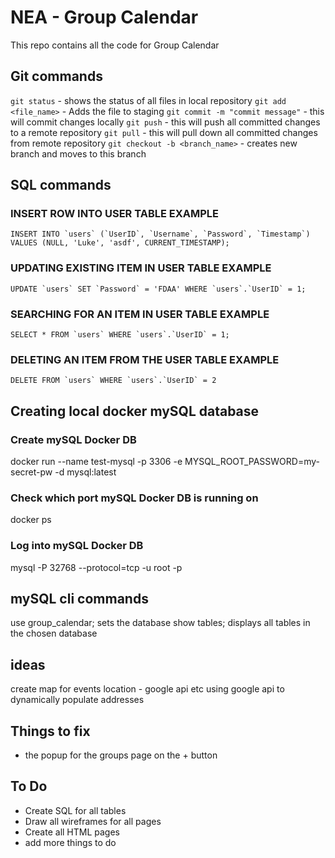 # NEA - Group Calendar

This repo contains all the code for Group Calendar

## Git commands

`git status` - shows the status of all files in local repository
`git add <file_name>` - Adds the file to staging
`git commit -m "commit message"` - this will commit changes locally
`git push` - this will push all committed changes to a remote repository
`git pull` - this will pull down all committed changes from remote repository
`git checkout -b <branch_name>` - creates new branch and moves to this branch


## SQL commands

### INSERT ROW INTO USER TABLE EXAMPLE

```INSERT INTO `users` (`UserID`, `Username`, `Password`, `Timestamp`) VALUES (NULL, 'Luke', 'asdf', CURRENT_TIMESTAMP);```

### UPDATING EXISTING ITEM IN USER TABLE EXAMPLE

```UPDATE `users` SET `Password` = 'FDAA' WHERE `users`.`UserID` = 1;```

### SEARCHING FOR AN ITEM IN USER TABLE EXAMPLE

```SELECT * FROM `users` WHERE `users`.`UserID` = 1;```

### DELETING AN ITEM FROM THE USER TABLE EXAMPLE

```DELETE FROM `users` WHERE `users`.`UserID` = 2```

## Creating local docker mySQL database

### Create mySQL Docker DB
docker run --name test-mysql -p 3306 -e MYSQL_ROOT_PASSWORD=my-secret-pw -d mysql:latest

### Check which port mySQL Docker DB is running on
docker ps

### Log into mySQL Docker DB
mysql -P 32768 --protocol=tcp -u root -p

## mySQL cli commands
use group_calendar;  sets the database 
show tables;  displays all tables in the chosen database

## ideas
create map for events location - google api etc
using google api to dynamically populate addresses

## Things to fix
* the popup for the groups page on the + button

## To Do
* Create SQL for all tables
* Draw all wireframes for all pages
* Create all HTML pages
* add more things to do


